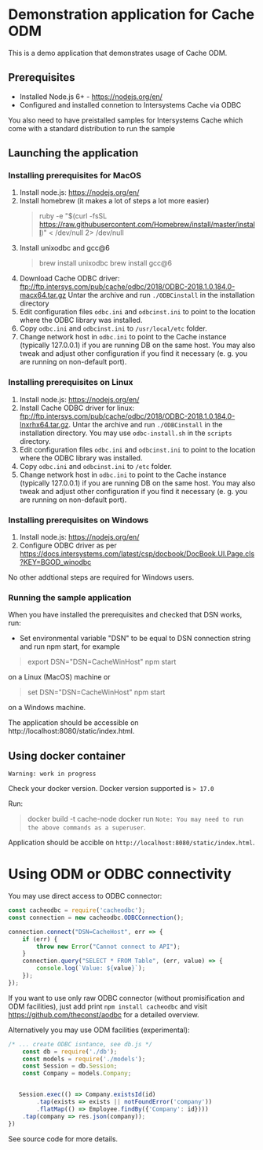 # Demonstration application for Cache ODM
This is a demo application that demonstrates usage of Cache ODM.

## Prerequisites

- Installed Node.js 6+ - https://nodejs.org/en/
- Configured and installed connetion to Intersystems Cache via ODBC

You also need to have preistalled samples for Intersystems Cache which come with a standard distribution
to run the sample

## Launching the application

### Installing prerequisites for MacOS

1. Install node.js: https://nodejs.org/en/
2. Install homebrew (it makes a lot of steps a lot more easier)
   > ruby -e "$(curl -fsSL https://raw.githubusercontent.com/Homebrew/install/master/install)" < /dev/null 2> /dev/null
3. Install unixodbc and gcc@6
   > brew install unixodbc
   > brew install gcc@6
4. Download Cache ODBC driver:
   ftp://ftp.intersys.com/pub/cache/odbc/2018/ODBC-2018.1.0.184.0-macx64.tar.gz
   Untar the archive and run `./ODBCinstall` in the installation directory
5. Edit configuration files `odbc.ini` and `odbcinst.ini` to point to the location where the 
   ODBC library was installed.
6. Copy `odbc.ini` and `odbcinst.ini` to `/usr/local/etc` folder.
7. Change network host in `odbc.ini` to point to the Cache instance (typically 127.0.0.1) if 
   you are running DB on the same host. You may also tweak and adjust other configuration if
   you find it necessary (e. g. you are running on non-default port).

### Installing prerequisites on Linux

1. Install node.js: https://nodejs.org/en/
2. Install Cache ODBC driver for linux:
ftp://ftp.intersys.com/pub/cache/odbc/2018/ODBC-2018.1.0.184.0-lnxrhx64.tar.gz.
Untar the archive and run `./ODBCinstall` in the installation directory.
You may use `odbc-install.sh` in the `scripts` directory.
3. Edit configuration files `odbc.ini` and `odbcinst.ini` to point to the location where the 
   ODBC library was installed.
4. Copy `odbc.ini` and `odbcinst.ini` to `/etc` folder. 
5. Change network host in `odbc.ini` to point to the Cache instance (typically 127.0.0.1) if 
   you are running DB on the same host. You may also tweak and adjust other configuration if
   you find it necessary (e. g. you are running on non-default port).

### Installing prerequisites on Windows

1. Install node.js: https://nodejs.org/en/
2. Configure ODBC driver as per https://docs.intersystems.com/latest/csp/docbook/DocBook.UI.Page.cls?KEY=BGOD_winodbc

No other addtional steps are required for Windows users.

### Running the sample application

When you have installed the prerequisites and checked that DSN works, run:

- Set environmental variable "DSN" to be equal to DSN connection string and run npm start, for example
> 
> export DSN="DSN=CacheWinHost"
> npm start
>
on a Linux (MacOS) machine or 
>
> set DSN="DSN=CacheWinHost"
> npm start
>
on a Windows machine.

The application should be accessible on http://localhost:8080/static/index.html.


## Using docker container

`Warning: work in progress`

Check your docker version. Docker version supported is `> 17.0`

Run:
> docker build -t cache-node
> docker run
`Note: You may need to run the above commands as a superuser`.

Application should be accible on `http://localhost:8080/static/index.html`.

# Using ODM or ODBC connectivity

You may use direct access to ODBC connector:
```javascript
const cacheodbc = require('cacheodbc');
const connection = new cacheodbc.ODBCConnection();

connection.connect("DSN=CacheHost", err => {
    if (err) {
        throw new Error("Cannot connect to API");
    }
    connection.query("SELECT * FROM Table", (err, value) => {
        console.log(`Value: ${value}`);
    });
});
```

If you want to use only raw ODBC connector (without promisification and ODM facilities),
just add print `npm install cacheodbc` and visit https://github.com/theconst/aodbc
for a detailed overview.

Alternatively you may use ODM facilities (experimental):
```javascript
/* ... create ODBC isntance, see db.js */
    const db = require('./db');
    const models = require('./models');
    const Session = db.Session;
    const Company = models.Company;


   Session.exec(() => Company.existsId(id)
        .tap(exists => exists || notFoundError('company'))
        .flatMap(() => Employee.findBy({'Company': id})))
    .tap(company => res.json(company));
})
```

See source code for more details.
